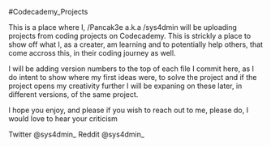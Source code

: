 #Codecademy_Projects

This is a place where I, /Pancak3e a.k.a /sys4dmin will be uploading projects from coding
projects on Codecademy. This is strickly a place to show off what I, as a creater, am learning
and to potentially help others, that come accross this, in their coding journey as well.

I will be adding version numbers to the top of each file I commit here, as I do intent to show
where my first ideas were, to solve the project and if the project opens my creativity further
I will be expaning on these later, in different versions, of the same project.

I hope you enjoy, and please if you wish to reach out to me, please do, I would love to hear your criticism

Twitter @sys4dmin_
 Reddit @sys4dmin_

